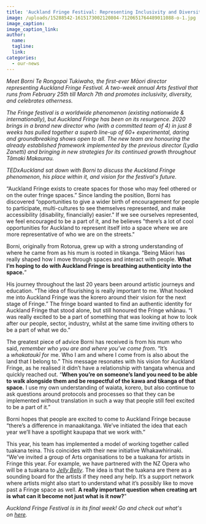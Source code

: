 ```yaml
---
title: 'Auckland Fringe Festival: Representing Inclusivity and Diversity'
image: /uploads/15288542-1615173002120804-7120651764489011088-o-1.jpg
image_caption:
image_caption_link:
author:
  name:
  tagline:
  link:
categories:
  - our-news
---
```


*Meet Borni Te Rongopai Tukiwaho, the first-ever Māori director representing Auckland Fringe Festival. A two-week annual Arts festival that runs from February 25th till March 7th and promotes inclusivity, diversity, and celebrates otherness.&nbsp;*

*The Fringe festival is a worldwide phenomenon (existing nationwide & internationally), but Auckland Fringe has been on its resurgence. 2020 brings in a brand new director who (with a committed team of 4) in just 8 weeks has pulled together a superb line-up of 60+ experimental, daring and groundbreaking shows open to all. The new team are honouring the already established framework implemented by the previous director (Lydia Zanetti) and bringing in new strategies for its continued growth throughout Tāmaki Makaurau.&nbsp;*

*TEDxAuckland sat down with Borni to discuss the Auckland Fringe phenomenon, his place within it, and vision for the festival's future.&nbsp;*

“Auckland Fringe exists to create spaces for those who may feel othered or on the outer fringe spaces.” Since landing the position, Borni has discovered “opportunities to give a wider birth of encouragement for people to participate, multi-cultures to see themselves represented, and make accessibility (disability, financially) easier." If we see ourselves represented, we feel encouraged to be a part of it, and he believes "there’s a lot of cool opportunities for Auckland to represent itself into a space where we are more representative of who we are on the streets."&nbsp;

Borni, originally from Rotorua, grew up with a strong understanding of where he came from as his mum is rooted in tikanga. “Being Māori has really shaped how I move through spaces and interact with people. **What I’m hoping to do with Auckland Fringe is breathing authenticity into the space.**”

His journey throughout the last 20 years been around artistic journeys and education. “The idea of flourishing is really important to me. What hooked me into Auckland Fringe was the korero around their vision for the next stage of Fringe.” The fringe board wanted to find an authentic identity for Auckland Fringe that stood alone, but still honoured the Fringe whānau. “I was really excited to be a part of something that was looking at how to look after our people, sector, industry, whilst at the same time inviting others to be a part of what we do.”

The greatest piece of advice Borni has received is from his mum who said,&nbsp;*remember who you are and where you’ve come from*. “It’s a&nbsp;*whakataukī f*or me. Who I am and where I come from is also about the land that I belong to.” This message resonates with his vision for Auckland Fringe, as he realised it didn’t have a relationship with tangata whenua and quickly reached out. “**When you’re on someone’s land you need to be able to walk alongside them and be respectful of the kawa and tikanga of that space.** I use my own understanding of waiata, korero, but also continue to ask questions around protocols and processes so that they can be implemented without translation in such a way that people still feel excited to be a part of it.”

Borni hopes that people are excited to come to Auckland Fringe because “there’s a difference in manaakitanga. We’ve initiated the idea that each year we’ll have a spotlight kaupapa that we work with.”

This year, his team has implemented a model of working together called tuakana teina. This coincides with their new initiative Whakawhirinaki. “We’ve invited a group of Arts organisations to be a tuakana for artists in Fringe this year. For example, we have partnered with the NZ Opera who will be a tuakana to&nbsp;[*Jelly Belly*](https://www.aucklandfringe.co.nz/programme-2020/jelly-baby). The idea is that the tuakana are there as a sounding board for the artists if they need any help. It’s a support network where artists might also start to understand what it’s possibly like to move past a Fringe space as well. **A really important question when creating art is what can it become not just what is it now?**"&nbsp;

*Auckland Fringe Festival is in its final week\! Go and check out what's on&nbsp;[here](https://www.aucklandfringe.co.nz/events-by-genre).*